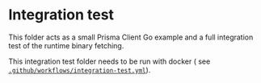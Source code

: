 # Integration test

This folder acts as a small Prisma Client Go example and a full integration test of the runtime binary fetching.

This integration test folder needs to be run with docker (
see [`.github/workflows/integration-test.yml`](/.github/workflows/integration-test.yml)).
